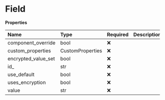 # Field

**Properties**

| Name                | Type             | Required | Description |
| :------------------ | :--------------- | :------- | :---------- |
| component_override  | bool             | ❌       |             |
| custom_properties   | CustomProperties | ❌       |             |
| encrypted_value_set | bool             | ❌       |             |
| id\_                | str              | ❌       |             |
| use_default         | bool             | ❌       |             |
| uses_encryption     | bool             | ❌       |             |
| value               | str              | ❌       |             |

